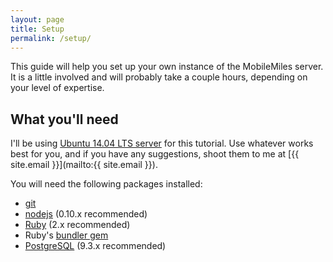 ```yaml
---
layout: page
title: Setup
permalink: /setup/
---
```


This guide will help you set up your own instance of the MobileMiles server. It is a little involved and will probably take a couple hours, depending on your level of expertise.

What you'll need
----------------

I'll be using [Ubuntu 14.04 LTS server](http://www.ubuntu.com/download/server) for this tutorial. Use whatever works best for you, and if you have any suggestions, shoot them to me at [{{ site.email }}](mailto:{{ site.email }}).

You will need the following packages installed:

- [git](http://www.git-scm.com/)
- [nodejs](http://nodejs.org/) (0.10.x recommended)
- [Ruby](https://www.ruby-lang.org/en/) (2.x recommended)
- Ruby's [bundler gem](http://bundler.io/)
- [PostgreSQL](http://www.postgresql.org/) (9.3.x recommended)

